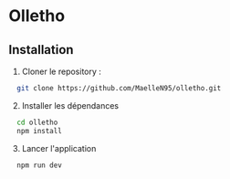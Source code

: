 # Olletho

## Installation

1. Cloner le repository :
```bash
  git clone https://github.com/MaelleN95/olletho.git
```

2. Installer les dépendances

```bash
  cd olletho
  npm install
```

3. Lancer l'application

```bash
  npm run dev
```